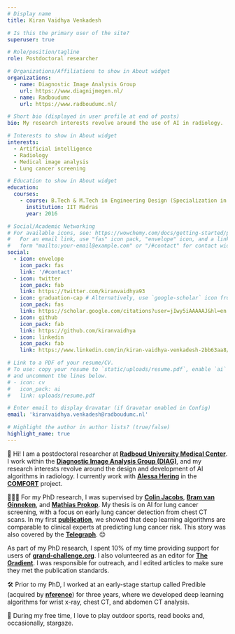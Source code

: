 ```yaml
---
# Display name
title: Kiran Vaidhya Venkadesh

# Is this the primary user of the site?
superuser: true

# Role/position/tagline
role: Postdoctoral researcher

# Organizations/Affiliations to show in About widget
organizations:
  - name: Diagnostic Image Analysis Group
    url: https://www.diagnijmegen.nl/
  - name: Radboudumc
    url: https://www.radboudumc.nl/

# Short bio (displayed in user profile at end of posts)
bio: My research interests revolve around the use of AI in radiology.

# Interests to show in About widget
interests:
  - Artificial intelligence
  - Radiology
  - Medical image analysis
  - Lung cancer screening

# Education to show in About widget
education:
  courses:
    - course: B.Tech & M.Tech in Engineering Design (Specialization in Biomedical Design)
      institution: IIT Madras
      year: 2016

# Social/Academic Networking
# For available icons, see: https://wowchemy.com/docs/getting-started/page-builder/#icons
#   For an email link, use "fas" icon pack, "envelope" icon, and a link in the
#   form "mailto:your-email@example.com" or "/#contact" for contact widget.
social:
  - icon: envelope
    icon_pack: fas
    link: '/#contact'
  - icon: twitter
    icon_pack: fab
    link: https://twitter.com/kiranvaidhya93
  - icon: graduation-cap # Alternatively, use `google-scholar` icon from `ai` icon pack
    icon_pack: fas
    link: https://scholar.google.com/citations?user=jIwy5iAAAAAJ&hl=en
  - icon: github
    icon_pack: fab
    link: https://github.com/kiranvaidhya
  - icon: linkedin
    icon_pack: fab
    link: https://www.linkedin.com/in/kiran-vaidhya-venkadesh-2bb63aa8/

# Link to a PDF of your resume/CV.
# To use: copy your resume to `static/uploads/resume.pdf`, enable `ai` icons in `params.toml`,
# and uncomment the lines below.
# - icon: cv
#   icon_pack: ai
#   link: uploads/resume.pdf

# Enter email to display Gravatar (if Gravatar enabled in Config)
email: 'kiranvaidhya.venkadesh@radboudumc.nl'

# Highlight the author in author lists? (true/false)
highlight_name: true
---
```


👋 Hi! I am a postdoctoral researcher at [**Radboud University Medical Center**](https://www.radboudumc.nl). I work within the [**Diagnostic Image Analysis Group (DIAG)**](https://www.diagnijmegen.nl), and my research interests revolve around the design and development of AI algorithms in radiology. I currently work with [**Alessa Hering**](https://www.diagnijmegen.nl/people/alessa-hering/) in the [**COMFORT**](https://comfort-ai.eu/) project. 

🧑🏽‍🎓 For my PhD research, I was supervised by [**Colin Jacobs**](https://www.diagnijmegen.nl/people/colin-jacobs/), [**Bram van Ginneken**](https://www.diagnijmegen.nl/people/bram-van-ginneken/), and [**Mathias Prokop**](https://www.diagnijmegen.nl/people/mathias-prokop/). My thesis is on AI for lung cancer screening, with a focus on early lung cancer detection from chest CT scans. In my first [**publication**](https://pubs.rsna.org/doi/full/10.1148/radiol.2021204433), we showed that deep learning algorithms are comparable to clinical experts at predicting lung cancer risk. This story was also covered by the **[Telegraph](https://www.telegraph.co.uk/news/2021/05/18/artificial-intelligence-just-good-picking-lung-cancer-doctors/)**. 😊 

As part of my PhD research, I spent 10% of my time providing support for users of [**grand-challenge.org**](https://grand-challenge.org). I also volunteered as an editor for [**The Gradient**](https://www.thegradient.pub). I was responsible for outreach, and I edited articles to make sure they met the publication standards. 

🛠️ Prior to my PhD, I worked at an early-stage startup called Predible (acquired by [**nference**](https://nference.com)) for three years, where we developed deep learning algorithms for wrist x-ray, chest CT, and abdomen CT analysis.

💙 During my free time, I love to play outdoor sports, read books and, occasionally, stargaze.
